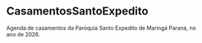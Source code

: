 # CasamentosSantoExpedito
Agenda de casamentos da Paróquia Santo Expedito de Maringá Paraná, no ano de 2026.
